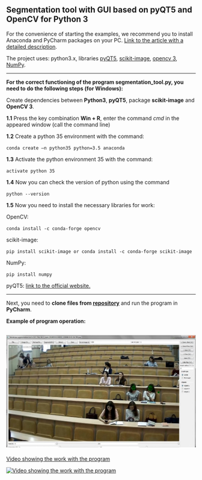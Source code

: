 ## Segmentation tool with GUI based on pyQT5 and OpenCV for Python 3

For the convenience of starting the examples, we recommend you to install Anaconda and PyCharm packages on your PC.
[Link to the article with a detailed description](https://medium.com/@GalarnykMichael/install-python-on-windows-anaconda-c63c7c3d1444).

The project uses: python3.х, libraries [pyQT5](https://stackoverflow.com/questions/16846501/how-to-install-pyqt5-on-windows), [scikit-image](http://scikit-image.org), [opencv 3](https://opencv.org/opencv-3-0.html), [NumPy](https://pypi.org/project/numpy/).

--------------------------------------

**For the correct functioning of the program segmentation_tool.py, you need to do the following steps (for Windows):**

Create dependencies between **Python3**, **pyQT5**, package **scikit-image** and **OpenCV 3**.

**1.1** Press the key combination **Win + R**, enter the command _cmd_ in the appeared window (call the command line)

**1.2** Create a python 35 environment with the command:  

	conda create –n python35 python=3.5 anaconda
    
**1.3** Activate the python environment 35 with the command:

	activate python 35

**1.4** Now you can check the version of python using the command 

	python --version

**1.5** Now you need to install the necessary libraries for work:

OpenCV:

	conda install -c conda-forge opencv

scikit-image:

	pip install scikit-image or conda install -c conda-forge scikit-image

NumPy:

	pip install numpy

pyQT5: [link to the official website.](https://riverbankcomputing.com/software/pyqt/download5)

------------------------------------------------------------------------

Next, you need to **clone files from [repository](https://github.com/yuddim/multi_class_segmentation_tool)** and run the program in 
**PyCharm**. 

**Example of program operation:**

![alt text](1.jpg)
----------------------------------
[Video showing the work with the program](https://www.youtube.com/watch?v=bjM5I21gQFw)

[![Video showing the work with the program](https://i9.ytimg.com/vi/bjM5I21gQFw/mq3.jpg?sqp=CNjB4toF&rs=AOn4CLAl9VX6nNk0mjbAnuoHcSOHTqQbFw)](https://www.youtube.com/watch?v=bjM5I21gQFw)
